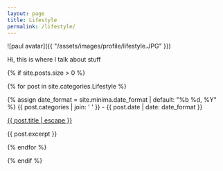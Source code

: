 ```yaml
---
layout: page
title: Lifestyle
permalink: /lifestyle/
---
```

                
![paul avatar]({{ "/assets/images/profile/lifestyle.JPG" }})

Hi, this is where I talk about stuff


{% if site.posts.size > 0 %}
    
{% for post in site.categories.Lifestyle %}
            
{% assign date_format = site.minima.date_format | default: "%b %d, %Y" %}
{{ post.categories | join: ' ' }}  <span class="post-meta"> - {{ post.date | date: date_format }}</span> 
                
<a class="post-link" href="{{ post.url | relative_url }}">
{{ post.title | escape }}
</a>
                
{{ post.excerpt }}
                
            
{% endfor %}
    
    
{% endif %}              
        
